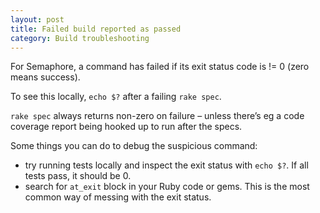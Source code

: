 ```yaml
---
layout: post
title: Failed build reported as passed
category: Build troubleshooting
---
```


For Semaphore, a command has failed if its exit status code is != 0 (zero means success).

To see this locally, `echo $?` after a failing `rake spec`.

`rake spec` always returns non-zero on failure – unless there’s eg a code coverage report being hooked up to run after the specs.

Some things you can do to debug the suspicious command:
- try running tests locally and inspect the exit status with `echo $?`. If all tests pass, it should be 0.
- search for `at_exit` block in your Ruby code or gems. This is the most common way of messing with the exit status.
